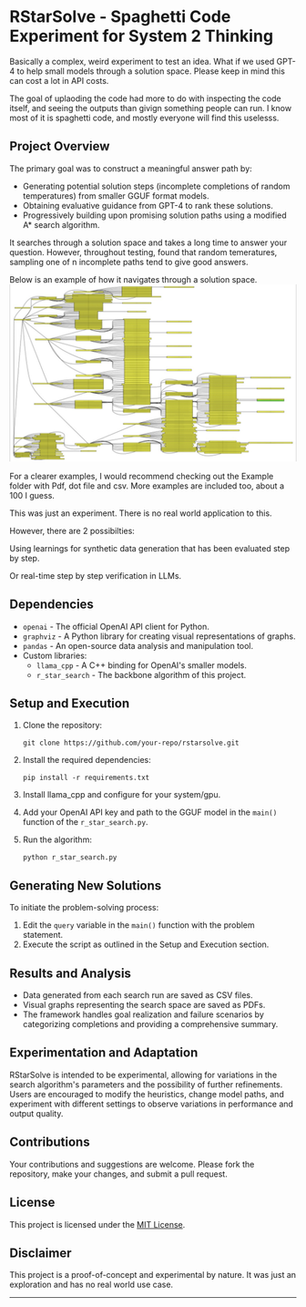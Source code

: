 # RStarSolve - Spaghetti Code Experiment for System 2 Thinking

Basically a complex, weird experiment to test an idea. What if we used GPT-4 to help small models through a solution space. Please keep in mind this can cost a lot in API costs.

The goal of uplaoding the code had more to do with inspecting the code itself, and seeing the outputs than givign something people can run. I know most of it is spaghetti code, and mostly everyone will find this uselesss.

 
## Project Overview

The primary goal was to construct a meaningful answer path by:

- Generating potential solution steps (incomplete completions of random temperatures) from smaller GGUF format models.
- Obtaining evaluative guidance from GPT-4 to rank these solutions.
- Progressively building upon promising solution paths using a modified A* search algorithm.


It searches through a solution space and takes a long time to answer your question. However, throughout testing, found that random temeratures, sampling one of n incomplete paths tend to give good answers.

Below is an example of how it navigates through a solution space.
![Sample Output](IMG_7845.jpg)

For a clearer examples, I would recommend checking out the Example folder with Pdf, dot file and csv. More examples are included too, about a 100 I guess. 

This was just an experiment. There is no real world application to this.

However, there are 2 possibilties:

Using learnings for synthetic data generation that has been evaluated step by step.

Or real-time step by step verification in LLMs.

## Dependencies

- `openai` - The official OpenAI API client for Python.
- `graphviz` - A Python library for creating visual representations of graphs.
- `pandas` - An open-source data analysis and manipulation tool.
- Custom libraries:
  - `llama_cpp` - A C++ binding for OpenAI's smaller models.
  - `r_star_search` - The backbone algorithm of this project.

## Setup and Execution

1. Clone the repository:

    ```shell
    git clone https://github.com/your-repo/rstarsolve.git
    ```

2. Install the required dependencies:

    ```shell
    pip install -r requirements.txt
    ```

3. Install llama_cpp and configure for your system/gpu.

4. Add your OpenAI API key and path to the GGUF model in the `main()` function of the `r_star_search.py`.

5. Run the algorithm:

    ```shell
    python r_star_search.py
    ```

## Generating New Solutions

To initiate the problem-solving process:

1. Edit the `query` variable in the `main()` function with the problem statement.
2. Execute the script as outlined in the Setup and Execution section.

## Results and Analysis

- Data generated from each search run are saved as CSV files.
- Visual graphs representing the search space are saved as PDFs.
- The framework handles goal realization and failure scenarios by categorizing completions and providing a comprehensive summary.

## Experimentation and Adaptation

RStarSolve is intended to be experimental, allowing for variations in the search algorithm's parameters and the possibility of further refinements. Users are encouraged to modify the heuristics, change model paths, and experiment with different settings to observe variations in performance and output quality.

## Contributions

Your contributions and suggestions are welcome. Please fork the repository, make your changes, and submit a pull request.

## License

This project is licensed under the [MIT License](LICENSE.md).

## Disclaimer

This project is a proof-of-concept and experimental by nature. It was just an exploration and has no real world use case.

---

